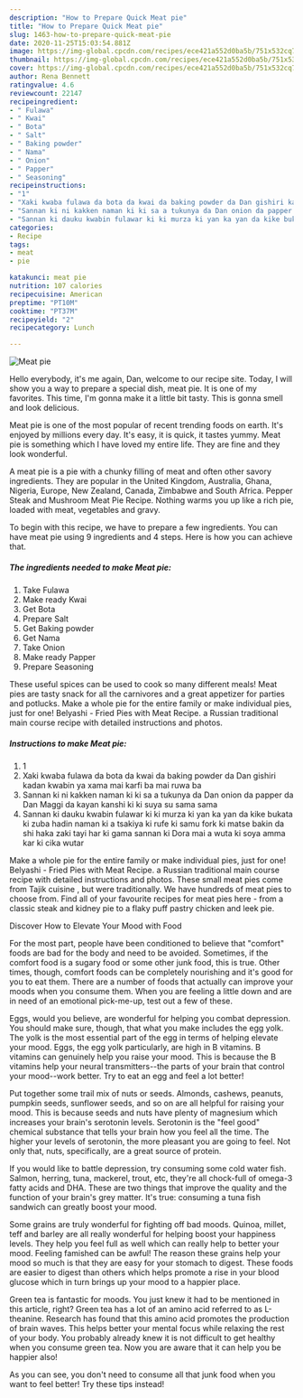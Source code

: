 ```yaml
---
description: "How to Prepare Quick Meat pie"
title: "How to Prepare Quick Meat pie"
slug: 1463-how-to-prepare-quick-meat-pie
date: 2020-11-25T15:03:54.881Z
image: https://img-global.cpcdn.com/recipes/ece421a552d0ba5b/751x532cq70/meat-pie-recipe-main-photo.jpg
thumbnail: https://img-global.cpcdn.com/recipes/ece421a552d0ba5b/751x532cq70/meat-pie-recipe-main-photo.jpg
cover: https://img-global.cpcdn.com/recipes/ece421a552d0ba5b/751x532cq70/meat-pie-recipe-main-photo.jpg
author: Rena Bennett
ratingvalue: 4.6
reviewcount: 22147
recipeingredient:
- " Fulawa"
- " Kwai"
- " Bota"
- " Salt"
- " Baking powder"
- " Nama"
- " Onion"
- " Papper"
- " Seasoning"
recipeinstructions:
- "1"
- "Xaki kwaba fulawa da bota da kwai da baking powder da Dan gishiri kadan kwabin ya xama mai karfi ba mai ruwa ba"
- "Sannan ki ni kakken naman ki ki sa a tukunya da Dan onion da papper da Dan Maggi da kayan kanshi ki ki suya su sama sama"
- "Sannan ki dauku kwabin fulawar ki ki murza ki yan ka yan da kike bukata ki zuba hadin naman ki a tsakiya ki rufe ki samu fork ki matse bakin da shi haka zaki tayi har ki gama sannan ki Dora mai a wuta ki soya amma kar ki cika wutar"
categories:
- Recipe
tags:
- meat
- pie

katakunci: meat pie 
nutrition: 107 calories
recipecuisine: American
preptime: "PT10M"
cooktime: "PT37M"
recipeyield: "2"
recipecategory: Lunch

---
```



![Meat pie](https://img-global.cpcdn.com/recipes/ece421a552d0ba5b/751x532cq70/meat-pie-recipe-main-photo.jpg)

Hello everybody, it's me again, Dan, welcome to our recipe site. Today, I will show you a way to prepare a special dish, meat pie. It is one of my favorites. This time, I'm gonna make it a little bit tasty. This is gonna smell and look delicious.

Meat pie is one of the most popular of recent trending foods on earth. It's enjoyed by millions every day. It's easy, it is quick, it tastes yummy. Meat pie is something which I have loved my entire life. They are fine and they look wonderful.

A meat pie is a pie with a chunky filling of meat and often other savory ingredients. They are popular in the United Kingdom, Australia, Ghana, Nigeria, Europe, New Zealand, Canada, Zimbabwe and South Africa. Pepper Steak and Mushroom Meat Pie Recipe. Nothing warms you up like a rich pie, loaded with meat, vegetables and gravy.


To begin with this recipe, we have to prepare a few ingredients. You can have meat pie using 9 ingredients and 4 steps. Here is how you can achieve that.

<!--inarticleads1-->

##### The ingredients needed to make Meat pie:

1. Take  Fulawa
1. Make ready  Kwai
1. Get  Bota
1. Prepare  Salt
1. Get  Baking powder
1. Get  Nama
1. Take  Onion
1. Make ready  Papper
1. Prepare  Seasoning


These useful spices can be used to cook so many different meals! Meat pies are tasty snack for all the carnivores and a great appetizer for parties and potlucks. Make a whole pie for the entire family or make individual pies, just for one! Belyashi - Fried Pies with Meat Recipe. a Russian traditional main course recipe with detailed instructions and photos. 

<!--inarticleads2-->

##### Instructions to make Meat pie:

1. 1
1. Xaki kwaba fulawa da bota da kwai da baking powder da Dan gishiri kadan kwabin ya xama mai karfi ba mai ruwa ba
1. Sannan ki ni kakken naman ki ki sa a tukunya da Dan onion da papper da Dan Maggi da kayan kanshi ki ki suya su sama sama
1. Sannan ki dauku kwabin fulawar ki ki murza ki yan ka yan da kike bukata ki zuba hadin naman ki a tsakiya ki rufe ki samu fork ki matse bakin da shi haka zaki tayi har ki gama sannan ki Dora mai a wuta ki soya amma kar ki cika wutar


Make a whole pie for the entire family or make individual pies, just for one! Belyashi - Fried Pies with Meat Recipe. a Russian traditional main course recipe with detailed instructions and photos. These small meat pies come from Tajik cuisine , but were traditionally. We have hundreds of meat pies to choose from. Find all of your favourite recipes for meat pies here - from a classic steak and kidney pie to a flaky puff pastry chicken and leek pie. 

Discover How to Elevate Your Mood with Food


For the most part, people have been conditioned to believe that "comfort" foods are bad for the body and need to be avoided. Sometimes, if the comfort food is a sugary food or some other junk food, this is true. Other times, though, comfort foods can be completely nourishing and it's good for you to eat them. There are a number of foods that actually can improve your moods when you consume them. When you are feeling a little down and are in need of an emotional pick-me-up, test out a few of these.

Eggs, would you believe, are wonderful for helping you combat depression. You should make sure, though, that what you make includes the egg yolk. The yolk is the most essential part of the egg in terms of helping elevate your mood. Eggs, the egg yolk particularly, are high in B vitamins. B vitamins can genuinely help you raise your mood. This is because the B vitamins help your neural transmitters--the parts of your brain that control your mood--work better. Try to eat an egg and feel a lot better!

Put together some trail mix of nuts or seeds. Almonds, cashews, peanuts, pumpkin seeds, sunflower seeds, and so on are all helpful for raising your mood. This is because seeds and nuts have plenty of magnesium which increases your brain's serotonin levels. Serotonin is the "feel good" chemical substance that tells your brain how you feel all the time. The higher your levels of serotonin, the more pleasant you are going to feel. Not only that, nuts, specifically, are a great source of protein.

If you would like to battle depression, try consuming some cold water fish. Salmon, herring, tuna, mackerel, trout, etc, they're all chock-full of omega-3 fatty acids and DHA. These are two things that improve the quality and the function of your brain's grey matter. It's true: consuming a tuna fish sandwich can greatly boost your mood. 

Some grains are truly wonderful for fighting off bad moods. Quinoa, millet, teff and barley are all really wonderful for helping boost your happiness levels. They help you feel full as well which can really help to better your mood. Feeling famished can be awful! The reason these grains help your mood so much is that they are easy for your stomach to digest. These foods are easier to digest than others which helps promote a rise in your blood glucose which in turn brings up your mood to a happier place.

Green tea is fantastic for moods. You just knew it had to be mentioned in this article, right? Green tea has a lot of an amino acid referred to as L-theanine. Research has found that this amino acid promotes the production of brain waves. This helps better your mental focus while relaxing the rest of your body. You probably already knew it is not difficult to get healthy when you consume green tea. Now you are aware that it can help you be happier also!

As you can see, you don't need to consume all that junk food when you want to feel better! Try  these tips  instead!

